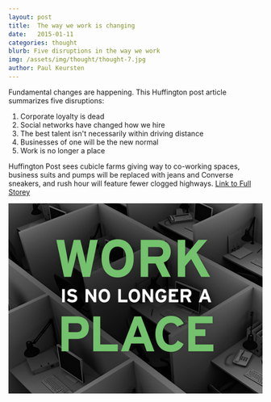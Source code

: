 ```yaml
---
layout: post
title:  The way we work is changing
date:   2015-01-11
categories: thought
blurb: Five disruptions in the way we work
img: /assets/img/thought/thought-7.jpg
author: Paul Keursten
---
```


Fundamental changes are happening. This Huffington post article summarizes five disruptions:

1. Corporate loyalty is dead
2. Social networks have changed how we hire
3. The best talent isn't necessarily within driving distance
4. Businesses of one will be the new normal
5. Work is no longer a place

Huffington Post sees cubicle farms giving way to co-working spaces, business suits and pumps will be replaced with jeans and Converse sneakers, and rush hour will feature fewer clogged highways. [Link to Full Storey](http://www.huffingtonpost.com/jaleh-bisharat/the-way-we-work-is-changi_b_5716853.html)

![alt text](/assets/img/thought/thought-7.jpg "Image")